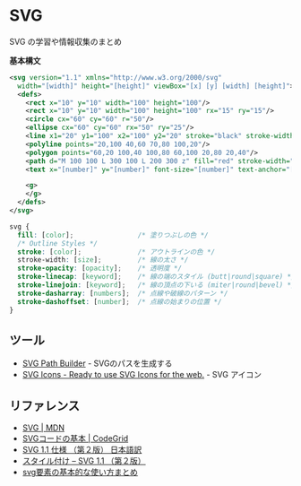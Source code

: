 # SVG

SVG の学習や情報収集のまとめ

__基本構文__

```xml
<svg version="1.1" xmlns="http://www.w3.org/2000/svg" 
  width="[width]" height="[height]" viewBox="[x] [y] [width] [height]">
  <defs>
    <rect x="10" y="10" width="100" height="100"/>
    <rect x="10" y="10" width="100" height="100" rx="15" ry="15"/>
    <circle cx="60" cy="60" r="50"/>
    <ellipse cx="60" cy="60" rx="50" ry="25"/>
    <line x1="20" y1="100" x2="100" y2="20" stroke="black" stroke-width="2"/>
    <polyline points="20,100 40,60 70,80 100,20"/>
    <polygon points="60,20 100,40 100,80 60,100 20,80 20,40"/>
    <path d="M 100 100 L 300 100 L 200 300 z" fill="red" stroke-width="3"/>
    <text x="[number]" y="[number]" font-size="[number]" text-anchor="[keyword]" fill="[color]">Text</text>

    <g>
    </g>
  </defs>
</svg>
```

```css
svg {
  fill: [color];                /* 塗りつぶしの色 */
  /* Outline Styles */
  stroke: [color];              /* アウトラインの色 */
  stroke-width: [size];         /* 線の太さ */
  stroke-opacity: [opacity];    /* 透明度 */
  stroke-linecap: [keyword];    /* 線の端のスタイル (butt|round|square) */
  stroke-linejoin: [keyword];   /* 線の頂点の下いる (miter|round|bevel) */
  stroke-dasharray: [numbers];  /* 点線や破線のパターン */
  stroke-dashoffset: [number];  /* 点線の始まりの位置 */
}
```

## ツール

- [SVG Path Builder](http://anthonydugois.com/svg-path-builder/) - SVGのパスを生成する
- [SVG Icons - Ready to use SVG Icons for the web.](http://svgicons.sparkk.fr/) - SVG アイコン


## リファレンス

- [SVG | MDN](https://developer.mozilla.org/ja/docs/Web/SVG)
- [SVGコードの基本 | CodeGrid](https://app.codegrid.net/entry/svg-basic)
- [SVG 1.1 仕様 （第２版） 日本語訳](http://www.hcn.zaq.ne.jp/___/SVG11-2nd/index.html)
- [スタイル付け – SVG 1.1 （第２版）](http://www.hcn.zaq.ne.jp/___/SVG11-2nd/styling.html)
- [svg要素の基本的な使い方まとめ](http://www.h2.dion.ne.jp/~defghi/svgMemo/svgMemo.htm)
